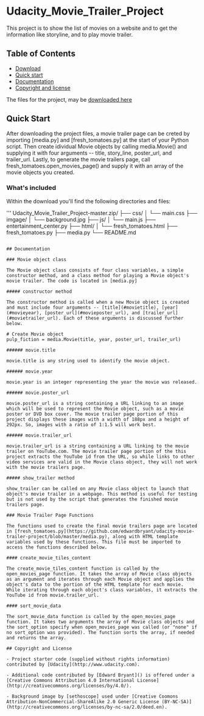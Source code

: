 # Udacity_Movie_Trailer_Project
This project is to show the list of movies on a website and to get the information like storyline, and to play movie trailer.

## Table of Contents
- [Download](#download)
- [Quick start](@quick-start)
- [Documentation](#documentation)
- [Copyright and license](#copyright-and-license)

The files for the project, may be [downloaded here](https://github.com/anandkishore987/Udacity_Movie_Trailer_Project)

## Quick Start

After downloading the project files, a movie trailer page can be creted by importing [media.py] and [fresh_tomatoes.py] at the start of your Python script. Then create idividual Movie objects by calling media.Movie() and supplying it with four arguments -- title, story_line, poster_url, and trailer_url. Lastly, to generate the movie trailers page, call fresh_tomatoes.open_movies_page() and supply it with an array of the movie objects you created.


### What's included

Within the download you'll find the following directories and files:

'''
Udacity_Movie_Trailer_Project-master.zip/
├── css/
│   └── main.css
├── imgage/
│   └── background.jpg
├── js/
│   └── main.js
├── entertainment_center.py
├── html/
│   └── fresh_tomatoes.html
├── fresh_tomatoes.py
├── media.py
└── README.md
```

## Documentation

### Movie object class

The Movie object class consists of four class variables, a simple constructor method, and a class method for playing a Movie object's movie trailer. The code is located in [media.py] 

##### constructor method

The constructor method is called when a new Movie object is created and must include four arguments -- [title](#movietitle), [year](#movieyear), [poster_url](#movieposter_url), and [trailer_url](#movietrailer_url). Each of these arguments is discussed further below.

# Create Movie object
pulp_fiction = media.Movie(title, year, poster_url, trailer_url)

###### movie.title

movie.title is any string used to identify the movie object.

###### movie.year

movie.year is an integer representing the year the movie was released.  

###### movie.poster_url

movie.poster_url is a string containing a URL linking to an image which will be used to represent the Movie object, such as a movie poster or DVD box cover. The movie trailer page portion of this project displays these images with a width of 188px and a height of 292px. So, images with a ratio of 1:1.5 will work best. 

###### movie.trailer_url

movie.trailer_url is a string containing a URL linking to the movie trailer on YouTube.com. The movie trailer page portion of the this project extracts the YouTube id from the URL, so while links to other video services are valid in the Movie class object, they will not work with the movie trailers page. 

##### show_trailer method

show_trailer can be called on any Movie class object to launch that object's movie trailer in a webpage. This method is useful for testing but is not used by the script that generates the finished movie trailers page.

### Movie Trailer Page Functions 

The functions used to create the final movie trailers page are located in [fresh_tomatoes.py](https://github.com/edwardbryant/udacity-movie-trailer-project/blob/master/media.py), along with HTML template variables used by these functions. This file must be imported to access the functions described below.

#### create_movie_tiles_content

The create_movie_tiles_content function is called by the open_movies_page function. It takes the array of Movie class objects as an argument and iterates through each Movie object and applies the object's data to the portion of the HTML template for each movie. While iterating through each object's class variables, it extracts the YouTube id from movie.trailer_url.

#### sort_movie_data

The sort_movie_data function is called by the open_movies_page function. It takes two arguments the array of Movie class objects and the sort_option specify when open_movies_page was called (or "none" if no sort_option was provided). The function sorts the array, if needed and returns the array. 

## Copyright and License

- Project starter code (supplied without rights information) contributed by [Udacity](http://www.udacity.com).

- Additional code contributed by [Edward Bryant]() is offered under a [Creative Commons Attribution 4.0 International License](http://creativecommons.org/licenses/by/4.0/).

- Background image by [sethoscope] used under [Creative Coomons Attribution-NonCommercial-ShareAlike 2.0 Generic License (BY-NC-SA)](http://creativecommons.org/licenses/by-nc-sa/2.0/deed.en).
